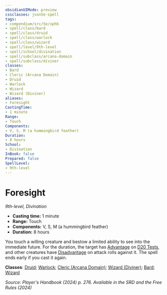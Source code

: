 ```yaml
---
obsidianUIMode: preview
cssclasses: json5e-spell
tags:
- compendium/src/5e/xphb
- spell/class/bard
- spell/class/druid
- spell/class/warlock
- spell/class/wizard
- spell/level/9th-level
- spell/school/divination
- spell/subclass/arcana-domain
- spell/subclass/diviner
classes:
- Bard
- Cleric (Arcana Domain)
- Druid
- Warlock
- Wizard
- Wizard (Diviner)
aliases:
- Foresight
CastingTime: 
- 1 minute
Range:
- Touch
Components:
- V, S, M (a hummingbird feather)
Duration:
- 8 hours
School:
- Divination
InBook: false
Prepared: false
SpellLevel:
- 9th-level
---
```

# Foresight
*9th-level, Divination*  


- **Casting time:** 1 minute
- **Range:** Touch
- **Components:** V, S, M (a hummingbird feather)
- **Duration:** 8 hours

You touch a willing creature and bestow a limited ability to see into the immediate future. For the duration, the target has [Advantage](/3-Mechanics/CLI/variant-rules/advantage-xphb.md) on [D20 Tests](/3-Mechanics/CLI/variant-rules/d20-test-xphb.md), and other creatures have [Disadvantage](/3-Mechanics/CLI/variant-rules/disadvantage-xphb.md) on attack rolls against it. The spell ends early if you cast it again.

**Classes**: [Druid](/3-Mechanics/CLI/lists/list-spells-classes-druid.md); [Warlock](/3-Mechanics/CLI/lists/list-spells-classes-warlock.md); [Cleric (Arcana Domain)](/3-Mechanics/CLI/lists/list-spells-classes-arcana-domain-scag.md "subclass=SCAG;class=XPHB"); [Wizard (Diviner)](/3-Mechanics/CLI/lists/list-spells-classes-diviner-xphb.md "subclass=XPHB;class=XPHB"); [Bard](/3-Mechanics/CLI/lists/list-spells-classes-bard.md); [Wizard](/3-Mechanics/CLI/lists/list-spells-classes-wizard.md)

*Source: Player's Handbook (2024) p. 276. Available in the <span title='Systems Reference Document (5.2)'>SRD</span> and the Free Rules (2024)*